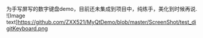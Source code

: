 为手写屏写的数字键盘demo，目前还未集成到项目中，纯练手，美化到时候再说.
![Image text]https://github.com/ZXX521/MyQtDemo/blob/master/ScreenShot/test_digitKeyboard.png


